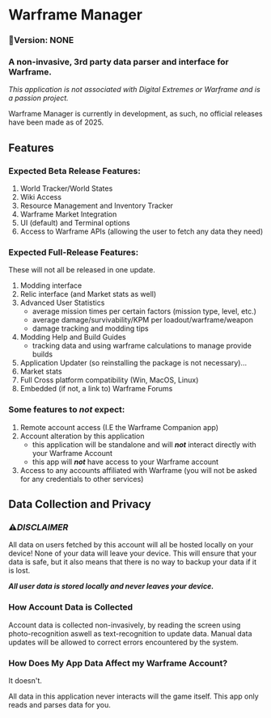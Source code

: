 # Warframe Manager

### :memo:Version: NONE

### A  non-invasive, 3rd party data parser and interface for Warframe.

*This application is not associated with Digital Extremes or Warframe and is a passion project.*

Warframe Manager is currently in development, as such, no official releases have been made as of 2025.

## Features

### Expected Beta Release Features:
    
1. World Tracker/World States
2. Wiki Access
3. Resource Management and Inventory Tracker
4. Warframe Market Integration
5. UI (default) and Terminal options
6. Access to Warframe APIs (allowing the user to fetch any data they need)

### Expected Full-Release Features:

These will not all be released in one update.

1. Modding interface
2. Relic interface (and Market stats as well)
3. Advanced User Statistics
    - average mission times per certain factors (mission type, level, etc.)
    - average damage/survivability/KPM per loadout/warframe/weapon
    - damage tracking and modding tips
4. Modding Help and Build Guides
    - tracking data and using warframe calculations to manage provide builds
5. Application Updater (so reinstalling the package is not necessary)...
6. Market stats
7. Full Cross platform compatibility (Win, MacOS, Linux)
8. Embedded (if not, a link to) Warframe Forums

### Some features to ***not*** expect:
    
1. Remote account access (I.E the Warframe Companion app)
2. Account alteration by this application
     - this application will be standalone and will ***not*** interact directly with your Warframe Account
     - this app will ***not*** have access to your Warframe account
3. Access to any accounts affiliated with Warframe (you will not be asked for any credentials to other services)


## Data Collection and Privacy
    
### :warning:***DISCLAIMER***

All data on users fetched by this account will all be hosted locally on your device! None of your data will leave your device.
This will ensure that your data is safe, but it also means that there is no way to backup your data if it is lost.

***All user data is stored *locally* and *never* leaves your device.***

### How Account Data is Collected

Account data is collected non-invasively, by reading the screen using photo-recognition aswell as text-recognition to update data. Manual data updates will be allowed to correct errors encountered by the system.

### How Does My App Data Affect my Warframe Account?

It doesn't. 

All data in this application never interacts will the game itself. This app only reads and parses data for you.
